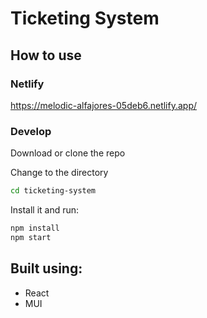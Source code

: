 # Ticketing System

## How to use

### Netlify
https://melodic-alfajores-05deb6.netlify.app/

### Develop
Download or clone the repo

Change to the directory
```sh
cd ticketing-system
```

Install it and run:

```sh
npm install
npm start
```

## Built using:
- React
- MUI
